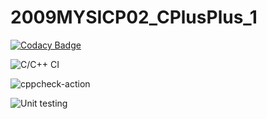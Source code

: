 # 2009MYSICP02_CPlusPlus_1

[![Codacy Badge](https://api.codacy.com/project/badge/Grade/c7002a8070264139a95e344ac3faf5e5)](https://app.codacy.com/gh/99002638/2009MYSICP02_CPlusPlus_1?utm_source=github.com&utm_medium=referral&utm_content=99002638/2009MYSICP02_CPlusPlus_1&utm_campaign=Badge_Grade)

![C/C++ CI](https://github.com/99002638/2009MYSICP02_CPlusPlus_1/workflows/C/C++%20CI/badge.svg?branch=main)

![cppcheck-action](https://github.com/99002638/2009MYSICP02_CPlusPlus_1/workflows/cppcheck-action/badge.svg?branch=main)

![Unit testing](https://github.com/99002638/2009MYSICP02_CPlusPlus_1/workflows/Unit%20testing/badge.svg?branch=main)
